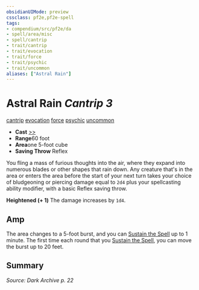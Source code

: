 ```yaml
---
obsidianUIMode: preview
cssclass: pf2e,pf2e-spell
tags:
- compendium/src/pf2e/da
- spell/area/misc
- spell/cantrip
- trait/cantrip
- trait/evocation
- trait/force
- trait/psychic
- trait/uncommon
aliases: ["Astral Rain"]
---
```

# Astral Rain *Cantrip 3*   
[cantrip](../../rules/traits/cantrip.md)  [evocation](../../rules/traits/evocation.md)  [force](../../rules/traits/force.md)  [psychic](../../rules/traits/psychic-da.md)  [uncommon](../../rules/traits/uncommon.md)  

- **Cast** [>>](../../rules/core-rulebook/chapter-9-playing-the-game.md#Actions "Two-Action") 
- **Range**60 foot
- **Area**one 5-foot cube
- **Saving Throw** Reflex

You fling a mass of furious thoughts into the air, where they expand into numerous blades or other shapes that rain down. Any creature that's in the area or enters the area before the start of your next turn takes your choice of bludgeoning or piercing damage equal to `2d4` plus your spellcasting ability modifier, with a basic Reflex saving throw.

**Heightened (+ 1)** The damage increases by `1d4`.

## Amp

The area changes to a 5-foot burst, and you can [Sustain the Spell](../../rules/actions/sustain-a-spell.md) up to 1 minute. The first time each round that you [Sustain the Spell](../../rules/actions/sustain-a-spell.md), you can move the burst up to 20 feet.

## Summary

*Source: Dark Archive p. 22*